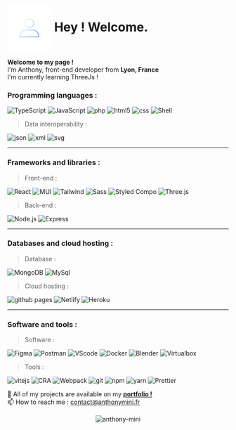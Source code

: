 <h1> <img src="./src/avatar-gradient.gif" width="100" align="center"> Hey ! Welcome. </h1>

<p> 
  <b> Welcome to my page ! </b>
  </br>
  I'm Anthony, front-end developer from <b>Lyon, France</b>
  </br>
  I'm currently learning ThreeJs ! 
  </br>
</p>

### Programming languages :

<p>
  <img alt="TypeScript" src="https://img.shields.io/badge/-TypeScript-007ACC?style=for-the-badge&logo=typescript&logoColor=white" />
  <img alt="JavaScript" src="https://img.shields.io/badge/-JavaScript-F7B93E?style=for-the-badge&logo=javascript&logoColor=white" />
  <img alt="php" src="https://img.shields.io/badge/-Php-777BB4?style=for-the-badge&logo=php&logoColor=white" />
  <img alt="html5" src="https://img.shields.io/badge/-HTML5-E34F26?style=for-the-badge&logo=html5&logoColor=white" />
  <img alt="css" src="https://img.shields.io/badge/-css3-1572B6?style=for-the-badge&logo=css3&logoColor=white" />
  <img alt="Shell" src="https://img.shields.io/badge/-Shell-000000?style=for-the-badge&logo=linux&logoColor=white" />
  
> Data interoperability :
  
  <p>
    <img alt="json" src="https://img.shields.io/badge/-json-1572B6?style=for-the-badge&logo=json&logoColor=white" />
    <img alt="xml" src="https://img.shields.io/badge/-xml-1572B6?style=for-the-badge&logo=xml&logoColor=white" />
    <img alt="svg" src="https://img.shields.io/badge/-svg-1572B6?style=for-the-badge&logo=svg&logoColor=white" />
  </p>
</p>

-----------

### Frameworks and libraries :

> Front-end :

<p>
 <img alt="React" src="https://img.shields.io/badge/-React-45b8d8?style=for-the-badge&logo=react&logoColor=white" />
 <img alt="MUI" src="https://img.shields.io/badge/-Material UI-000000?style=for-the-badge&logo=mui&logoColor=white" />
 <img alt="Tailwind" src="https://img.shields.io/badge/-tailwind css-000000?style=for-the-badge&logo=tailwindcss&logoColor=white" />
 <img alt="Sass" src="https://img.shields.io/badge/-Sass-CC6699?style=for-the-badge&logo=sass&logoColor=white" />
 <img alt="Styled Compo" src="https://img.shields.io/badge/-Styled_Components-db7092?style=for-the-badge&logo=styled-components&logoColor=white" />
 <img alt="Three.js" src="https://img.shields.io/badge/-Three.js-000000?style=for-the-badge&logo=three.js&logoColor=white" />
  
  > Back-end :
 <p>
  <img alt="Node.js" src="https://img.shields.io/badge/-Nodejs-43853d?style=for-the-badge&logo=Node.js&logoColor=white" />
  <img alt="Express" src="https://img.shields.io/badge/-Express-13aa52?style=for-the-badge&logo=express&logoColor=white" />
 </p>
</p>

------

### Databases and cloud hosting :

> Database :

<p>
  <img alt="MongoDB" src="https://img.shields.io/badge/-MongoDB-13aa52?style=for-the-badge&logo=mongodb&logoColor=white" />
  <img alt="MySql" src="https://img.shields.io/badge/-mysql-13aa52?style=for-the-badge&logo=mysql&logoColor=white" />
  
  > Cloud hosting : 
  
  <p>
    <img alt="github pages" src="https://img.shields.io/badge/-Github pages-000000?style=for-the-badge&logo=github&logoColor=white" />
    <img alt="Netlify" src="https://img.shields.io/badge/-Netlify-000000?style=for-the-badge&logo=netlify&logoColor=white" />
    <img alt="Heroku" src="https://img.shields.io/badge/-Heroku-000000?style=for-the-badge&logo=heroku&logoColor=white" />
  </p>
</p>

------

### Software and tools :

> Software :
<p>
  <img alt="Figma" src="https://img.shields.io/badge/-Figma-000000?style=for-the-badge&logo=figma&logoColor=white" />
  <img alt="Postman" src="https://img.shields.io/badge/-Postman-000000?style=for-the-badge&logo=postman&logoColor=white" />
  <img alt="VScode" src="https://img.shields.io/badge/-Visual Studio Code-000000?style=for-the-badge&logo=visual-studio-code&logoColor=white" />
  <img alt="Docker" src="https://img.shields.io/badge/-Docker-46a2f1?style=for-the-badge&logo=docker&logoColor=white" />
  <img alt="Blender" src="https://img.shields.io/badge/-blender-000000?style=for-the-badge&logo=blender&logoColor=white" />
  <img alt="Virtualbox" src="https://img.shields.io/badge/-virtualbox-000000?style=for-the-badge&logo=virtualbox&logoColor=white" />
  
  
  > Tools : 
  <p>
    <img alt="vitejs" src="https://img.shields.io/badge/-vite.js-000000?style=for-the-badge&logo=vite&logoColor=white" />
    <img alt="CRA" src="https://img.shields.io/badge/-Create React App-000000?style=for-the-badge&logo=createreactapp&logoColor=white" />
    <img alt="Webpack" src="https://img.shields.io/badge/-Webpack-8DD6F9?style=for-the-badge&logo=webpack&logoColor=white" />
    <img alt="git" src="https://img.shields.io/badge/-Git-F05032?style=for-the-badge&logo=git&logoColor=white" />
    <img alt="npm" src="https://img.shields.io/badge/-NPM-CB3837?style=for-the-badge&logo=npm&logoColor=white" />
    <img alt="yarn" src="https://img.shields.io/badge/-Yarn-45b8d8?style=for-the-badge&logo=yarn&logoColor=white" />
    <img alt="Prettier" src="https://img.shields.io/badge/-Prettier-F7B93E?style=for-the-badge&logo=prettier&logoColor=white" />
    
    
  </p>
</p>




<p>  
  🚀 All of my projects are available on my <a href="https://www.anthonymini.fr"> <strong>portfolio !</strong> </a>
  </br>
  📫 How to reach me : <a href="mailto:contact@anthonymini.fr"> contact@anthonymini.fr </a>
</p>

<p align="center"><img align="center" width="350px" height="150px" src="https://github-readme-stats.vercel.app/api/top-langs?username=anthony-mini&show_icons=true&locale=en&layout=compact&theme=react" alt="anthony-mini" /> </p>


<!-- <p align="center"><img width="100%" height="150px" src="https://github-readme-stats.vercel.app/api/top-langs?username=anthony-mini&show_icons=true&theme=radical" /> </p>





<h2 align="center"> <strong> Skills </strong> </h2>

<h3 align="center">Programming Languages :</h3>
<p align="center"> 
<a href="https://developer.mozilla.org/en-US/docs/Web/JavaScript" target="_blank" rel="noreferrer"> <img               src="https://raw.githubusercontent.com/devicons/devicon/master/icons/javascript/javascript-original.svg" alt="javascript" width="40" height="40" /> 
</a>
&nbsp;&nbsp;&nbsp;
<a href="https://www.php.net" target="_blank" rel="noreferrer"> <img src="https://icongr.am/devicon/php-plain.svg?size=128&color=ffffff" alt="php" width="40" height="40"/> </a> 
</p>

<h3 align="center">Frontend Development :</h3>
<p align="center"> <a href="https://www.w3.org/html/" target="_blank" rel="noreferrer"> <img src="https://raw.githubusercontent.com/devicons/devicon/master/icons/html5/html5-original-wordmark.svg" alt="html5" width="40" height="40"/> 
</a> 
&nbsp;&nbsp;&nbsp;
<a href="https://www.w3schools.com/css/" target="_blank" rel="noreferrer"> <img src="https://raw.githubusercontent.com/devicons/devicon/master/icons/css3/css3-original-wordmark.svg" alt="css3" width="40" height="40"/> 
</a> 
&nbsp;&nbsp;&nbsp;
<a href="https://sass-lang.com" target="_blank" rel="noreferrer"> <img src="https://raw.githubusercontent.com/devicons/devicon/master/icons/sass/sass-original.svg" alt="sass" width="40" height="40"/> </a> 
&nbsp;&nbsp;&nbsp;  
<a href="https://reactjs.org/" target="_blank" rel="noreferrer"> <img src="https://raw.githubusercontent.com/devicons/devicon/master/icons/react/react-original-wordmark.svg" alt="react" width="40" height="40"/> </a> </p>
  
<h3 align="center">Backend Development :</h3>
<p align="center"> 
<a href="https://nodejs.org" target="_blank" rel="noreferrer"> <img src="https://raw.githubusercontent.com/devicons/devicon/master/icons/nodejs/nodejs-original-wordmark.svg" alt="nodejs" width="40" height="40"/> </a> 
&nbsp;&nbsp;&nbsp;
<a href="https://www.mysql.com/" target="_blank" rel="noreferrer"> <img src="https://raw.githubusercontent.com/devicons/devicon/master/icons/mysql/mysql-original-wordmark.svg" alt="mysql" width="40" height="40"/> </a> </p>

<h3 align="center">Software, Tools & Others</h3>

<p align="center"> <a href="https://www.figma.com/" target="_blank" rel="noreferrer"> <img src="https://www.vectorlogo.zone/logos/figma/figma-icon.svg" alt="figma" width="40" height="40"/> 
</a> 
&nbsp;&nbsp;&nbsp;  
<a href="https://www.adobe.com/in/products/illustrator.html" target="_blank" rel="noreferrer"> <img src="https://www.vectorlogo.zone/logos/adobe_illustrator/adobe_illustrator-icon.svg" alt="illustrator" width="40" height="40"/> 
</a> 
&nbsp;&nbsp;&nbsp;
<a href="https://www.photoshop.com/en" target="_blank" rel="noreferrer"> <img src="https://raw.githubusercontent.com/devicons/devicon/master/icons/photoshop/photoshop-line.svg" alt="photoshop" width="40" height="40"/> </a>
&nbsp;&nbsp;&nbsp;
<a href="https://www.adobe.com/products/xd.html" target="_blank" rel="noreferrer"> <img src="https://cdn.worldvectorlogo.com/logos/adobe-xd.svg" alt="xd" width="40" height="40"/> </a> 
 
</br>
<a href="https://www.apple.com/" target="_blank" rel="noreferrer"> <img src="https://icongr.am/devicon/apple-original.svg?size=128&color=ffffff" alt="apple" width="40" height="40" color="white"/> </a>  
&nbsp;&nbsp;&nbsp;
<a href="https://git-scm.com/" target="_blank" rel="noreferrer"> <img src="https://www.vectorlogo.zone/logos/git-scm/git-scm-icon.svg" alt="git" width="40" height="40"/> 
</a> 
&nbsp;&nbsp;&nbsp;
<a href="https://www.linux.org/" target="_blank" rel="noreferrer"> <img src="https://raw.githubusercontent.com/devicons/devicon/master/icons/linux/linux-original.svg" alt="linux" width="40" height="40"/> </a> 
&nbsp;&nbsp;&nbsp;
<a href="https://www.microsoft.com" target="_blank" rel="noreferrer"> <img src="https://cdn.jsdelivr.net/gh/devicons/devicon/icons/windows8/windows8-original.svg" alt="windows" width="40" height="40" color="white"/> </a> </p>
<br/><br/>

<h3 align="center">Documentation Tools</h3>
<p align="center"> 
<a href="https://readthedocs.org/" target="_blank" rel="noreferrer"> <img src="https://upload.wikimedia.org/wikipedia/commons/d/d2/Read-the-docs.png" alt="read the docs" width="40" height="40"/> </a>
</p>

<h2 align="center"> <strong> Connect with me </strong> </h2> </br>

<p align="center"> 
<a href="https://linkedin.com/in/https://www.linkedin.com/in/anthony-mini/" target="blank"><img align="center" src="https://raw.githubusercontent.com/rahuldkjain/github-profile-readme-generator/master/src/images/icons/Social/linked-in-alt.svg" alt="profil linkedin anthony" height="30" width="40" /></a>
&nbsp;&nbsp;&nbsp;
<a href="https://codepen.io/anthony-mini" target="blank"><img align="center" src="https://raw.githubusercontent.com/rahuldkjain/github-profile-readme-generator/master/src/images/icons/Social/codepen.svg" alt="profil code pen anthony" height="30" width="40" /></a> 
</p> <br/> -->
